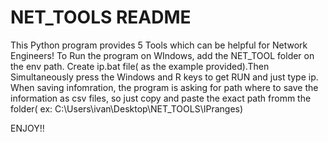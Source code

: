 # NET_TOOLS README
This Python program provides 5 Tools which can be helpful for Network Engineers!
To Run the program on WIndows, add the NET_TOOL folder on the env path.
Create ip.bat file( as the example provided).Then Simultaneously press the Windows and R keys
to get RUN and just type ip.
When saving infomration, the program is asking for path where to save the information as csv files, so just
copy and paste the exact path fromm the folder( ex: C:\Users\ivan\Desktop\NET_TOOLS\IPranges)

ENJOY!!